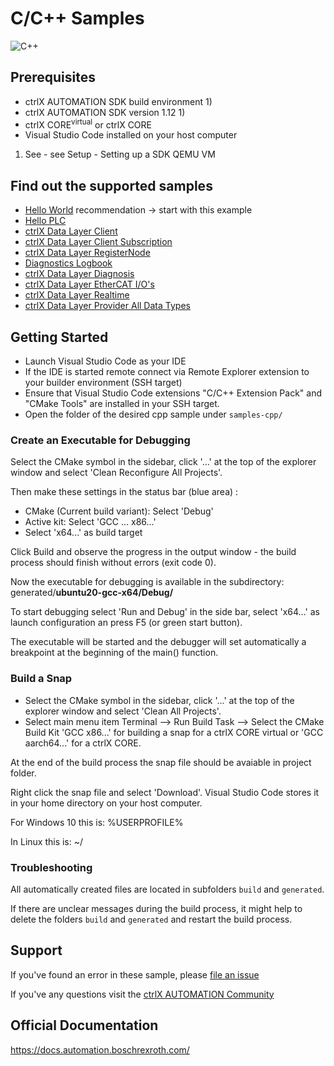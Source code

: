 # C/C++ Samples

![C++](https://upload.wikimedia.org/wikipedia/commons/thumb/1/18/ISO_C%2B%2B_Logo.svg/120px-ISO_C%2B%2B_Logo.svg.png)

## Prerequisites

* ctrlX AUTOMATION SDK build environment 1)
* ctrlX AUTOMATION SDK version 1.12 1)
* ctrlX CORE<sup>virtual</sup> or ctrlX CORE
* Visual Studio Code installed on your host computer

1) See - see Setup - Setting up a SDK QEMU VM

## Find out the supported samples 

* [Hello World](./hello.world/README.md) recommendation -> start with this example
* [Hello PLC](./hello.plc/README.md)
* [ctrlX Data Layer Client](./datalayer.client/README.md)
* [ctrlX Data Layer Client Subscription](./datalayer.client.sub/README.md)
* [ctrlX Data Layer RegisterNode](./datalayer.register.node/README.md)
* [Diagnostics Logbook](./diagnostics.logbook/README.md)
* [ctrlX Data Layer Diagnosis](./datalayer.diagnosis/README.md)
* [ctrlX Data Layer EtherCAT I/O's](./datalayer.ecat.io/README.md)
* [ctrlX Data Layer Realtime](./datalayer.realtime/README.md)
* [ctrlX Data Layer Provider All Data Types](./datalayer.provider.all-data/README.md)

## Getting Started

- Launch Visual Studio Code as your IDE
- If the IDE is started remote connect via Remote Explorer extension to your builder environment (SSH target)
- Ensure that Visual Studio Code extensions "C/C++ Extension Pack" and "CMake Tools" are installed in your SSH target.
- Open the folder of the desired cpp sample under  `samples-cpp/`

### Create an Executable for Debugging

Select the CMake symbol in the sidebar, click '...' at the top of the explorer window and select 'Clean Reconfigure All Projects'.

Then make these settings in the status bar (blue area) :

- CMake (Current build variant): Select 'Debug'
- Active kit: Select 'GCC ... x86...'
- Select 'x64...' as build target

Click Build and observe the progress in the output window - the build process should finish without errors (exit code 0).

Now the executable for debugging is available in the subdirectory: generated/__ubuntu20-gcc-x64/Debug/__

To start debugging select 'Run and Debug' in the side bar, select 'x64...' as launch configuration an press F5 (or green start button).

The executable will be started and the debugger will set automatically a breakpoint at the beginning of the main() function.

### Build a Snap

- Select the CMake symbol in the sidebar, click '...' at the top of the explorer window and select 'Clean All Projects'.
- Select main menu item Terminal --> Run Build Task --> Select the CMake Build Kit 'GCC x86...' for building a snap for a ctrlX CORE virtual or 'GCC aarch64...' for a ctrlX CORE.

At the end of the build process the snap file should be avaiable in project folder.

Right click the snap file and select 'Download'. Visual Studio Code stores it in your home directory on your host computer.

For Windows 10 this is: %USERPROFILE%

In Linux this is: ~/
                      
### Troubleshooting

All automatically created files are located in subfolders `build` and `generated`.  

If there are unclear messages during the build process, it might help to delete the folders `build` and `generated` and restart the build process.

## Support

If you've found an error in these sample, please [file an issue](https://github.com/boschrexroth)

If you've any questions visit the [ctrlX AUTOMATION Community](https://developer.community.boschrexroth.com/)

## Official Documentation

<https://docs.automation.boschrexroth.com/>